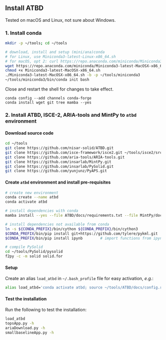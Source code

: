 ## Install ATBD

Tested on macOS and Linux, not sure about Windows.

### 1. Install conda

```bash
mkdir -p ~/tools; cd ~/tools

# download, install and setup (mini/ana)conda
# for Linux, use Miniconda3-latest-Linux-x86_64.sh
# for macOS, opt 2: curl https://repo.anaconda.com/miniconda/Miniconda3-latest-MacOSX-x86_64.sh -o Miniconda3-latest-MacOSX-x86_64.sh
wget https://repo.anaconda.com/miniconda/Miniconda3-latest-MacOSX-x86_64.sh
chmod +x Miniconda3-latest-MacOSX-x86_64.sh
./Miniconda3-latest-MacOSX-x86_64.sh -b -p ~/tools/miniconda3
~/tools/miniconda3/bin/conda init bash
```

Close and restart the shell for changes to take effect.

```
conda config --add channels conda-forge
conda install wget git tree mamba --yes
```

### 2. Install ATBD, ISCE-2, ARIA-tools and MintPy to `atbd` environment

#### Download source code

```bash
cd ~/tools
git clone https://github.com/nisar-solid/ATBD.git
git clone https://github.com/isce-framework/isce2.git ~/tools/isce2/src/isce2
git clone https://github.com/aria-tools/ARIA-tools.git
git clone https://github.com/insarlab/MintPy.git
git clone https://github.com/insarlab/PySolid.git
git clone https://github.com/yunjunz/PyAPS.git
```

#### Create `atbd` environment and install pre-requisites

```bash
# create new environment
conda create --name atbd
conda activate atbd

# install dependencies with conda
mamba install --yes --file ATBD/docs/requirements.txt --file MintPy/docs/requirements.txt --file ARIA-tools/requirements.txt

# install dependencies not available from conda
ln -s ${CONDA_PREFIX}/bin/cython ${CONDA_PREFIX}/bin/cython3
$CONDA_PREFIX/bin/pip install git+https://github.com/tylere/pykml.git
$CONDA_PREFIX/bin/pip install ipynb        # import functions from ipynb files

# compile PySolid
cd ~/tools/PySolid/pysolid
f2py -c -m solid solid.for
```

#### Setup

Create an alias `load_atbd` in `~/.bash_profile` file for easy activation, _e.g._:

```bash
alias load_atbd='conda activate atbd; source ~/tools/ATBD/docs/config.rc'
```

#### Test the installation

Run the following to test the installation:

```bash
load_atbd
topsApp.py -h
ariaDownload.py -h
smallbaselineApp.py -h
```
